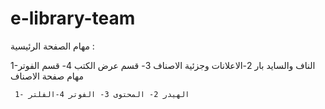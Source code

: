 # e-library-team

مهام الصفحة الرئيسية :

1-الناف والسايد بار
2-الاعلانات وجزئية الاصناف
3- قسم عرض الكتب
4- قسم الفوتر مهام صفحة الاصناف

     1- الهيدر 2- المحتوى 3- الفوتر 4-الفلتر

